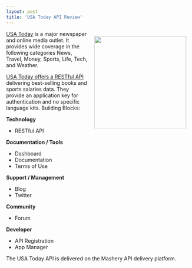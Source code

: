 ```yaml
---
layout: post
title: 'USA Today API Review'
---
```

<a href="http://www.usatoday.com/"><img style="padding: 15px;" src="http://www.editorsweblog.org/usatoday.gif" alt="" width="250" align="right" /></a><a href="http://www.usatoday.com/">USA Today</a> is a major newspaper and online media outlet.  It provides wide coverage in the following categories News, Travel, Money, Sports, Life, Tech, and Weather.<p></p>
<a href="http://developer.usatoday.com/">USA Today offers a RESTful API</a> delivering best-selling books and sports salaries data.  They provide an application key for authentication and no specific language kits.
Building Blocks:<p></p>
<strong>Technology</strong>
<ul class="mainlist">
	<li>RESTful API</li>
</ul>
<strong>Documentation / Tools</strong>
<ul class="mainlist">
	<li>Dashboard</li>
	<li>Documentation</li>
	<li>Terms of Use</li>
</ul>
<strong>Support / Management</strong>
<ul class="mainlist">
	<li>Blog</li>
	<li>Twitter</li>
</ul>
<strong>Community</strong>
<ul class="mainlist">
	<li>Forum</li>
</ul>
<strong>Developer</strong>
<ul class="mainlist">
	<li>API Registration</li>
	<li>App Manager</li>
</ul>
The USA Today API is delivered on the Mashery API delivery platform.